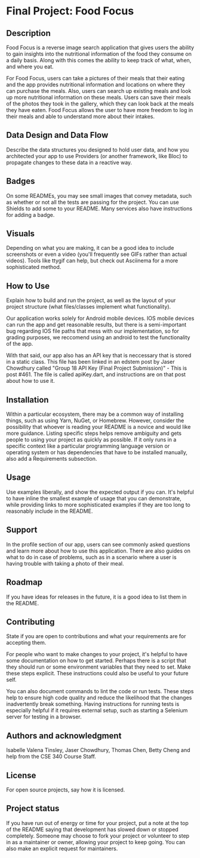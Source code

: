 # Final Project: Food Focus

## Description
Food Focus is a reverse image search application that gives users the ability to gain insights into the nutritional information of the food they consume on a daily basis. Along with this comes the ability to keep track of what, when, and where you eat. 

For Food Focus, users can take a pictures of their meals that their eating and the app provides nutritional information and locations on where they can purchase the meals. Also, users can search up existing meals and look up more nutritional information on these meals. Users can save their meals of the photos they took in the gallery, which they can look back at the meals they have eaten. Food Focus allows the user to have more freedom to log in their meals and able to understand more about their intakes.

## Data Design and Data Flow
Describe the data structures you designed to hold user data, and how you architected your app to use Providers (or another framework, like Bloc) to propagate changes to these data in a reactive way.

## Badges
On some READMEs, you may see small images that convey metadata, such as whether or not all the tests are passing for the project. You can use Shields to add some to your README. Many services also have instructions for adding a badge.

## Visuals
Depending on what you are making, it can be a good idea to include screenshots or even a video (you'll frequently see GIFs rather than actual videos). Tools like ttygif can help, but check out Asciinema for a more sophisticated method.

## How to Use
Explain how to build and run the project, as well as the layout of your project structure (what files/classes implement what functionality).

Our application works solely for Android mobile devices. IOS mobile devices can run the app and get reasonable results, but there is a semi-important bug regarding IOS file paths that mess with our implementation, so for grading purposes, we reccomend using an android to test the functionality of the app. 

With that said, our app also has an API key that is neccessary that is stored in a static class. This file has been linked in an edstem post by Jaser Chowdhury called "Group 18 API Key (Final Project Submission)" - This is post #461. The file is called apiKey.dart, and instructions are on that post about how to use it.  

## Installation
Within a particular ecosystem, there may be a common way of installing things, such as using Yarn, NuGet, or Homebrew. However, consider the possibility that whoever is reading your README is a novice and would like more guidance. Listing specific steps helps remove ambiguity and gets people to using your project as quickly as possible. If it only runs in a specific context like a particular programming language version or operating system or has dependencies that have to be installed manually, also add a Requirements subsection.

## Usage
Use examples liberally, and show the expected output if you can. It's helpful to have inline the smallest example of usage that you can demonstrate, while providing links to more sophisticated examples if they are too long to reasonably include in the README.

## Support
In the profile section of our app, users can see commonly asked questions and learn more about how to use this application. There are also guides on what to do in case of problems, such as in a scenario where a user is having trouble with taking a photo of their meal. 

## Roadmap
If you have ideas for releases in the future, it is a good idea to list them in the README.

## Contributing
State if you are open to contributions and what your requirements are for accepting them.

For people who want to make changes to your project, it's helpful to have some documentation on how to get started. Perhaps there is a script that they should run or some environment variables that they need to set. Make these steps explicit. These instructions could also be useful to your future self.

You can also document commands to lint the code or run tests. These steps help to ensure high code quality and reduce the likelihood that the changes inadvertently break something. Having instructions for running tests is especially helpful if it requires external setup, such as starting a Selenium server for testing in a browser.

## Authors and acknowledgment
Isabelle Valena Tinsley, Jaser Chowdhury, Thomas Chen, Betty Cheng and help from the CSE 340 Course Staff.

## License
For open source projects, say how it is licensed.

## Project status
If you have run out of energy or time for your project, put a note at the top of the README saying that development has slowed down or stopped completely. Someone may choose to fork your project or volunteer to step in as a maintainer or owner, allowing your project to keep going. You can also make an explicit request for maintainers.
